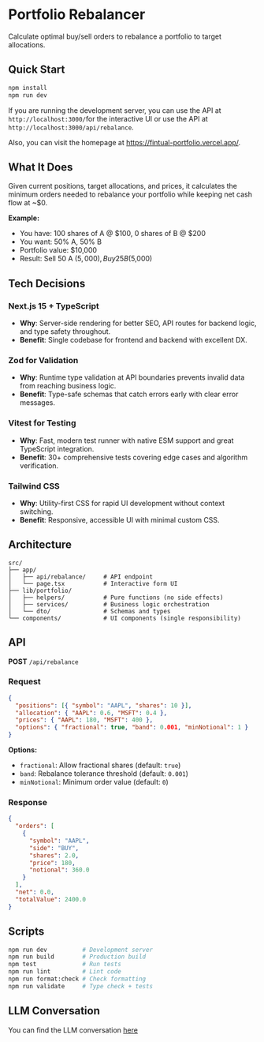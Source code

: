 # Portfolio Rebalancer

Calculate optimal buy/sell orders to rebalance a portfolio to target allocations.

## Quick Start

```bash
npm install
npm run dev
```

If you are running the development server, you can use the API at `http://localhost:3000/`for the interactive UI or use the API at `http://localhost:3000/api/rebalance`.

Also, you can visit the homepage at <https://fintual-portfolio.vercel.app/>.

## What It Does

Given current positions, target allocations, and prices, it calculates the minimum orders needed to rebalance your portfolio while keeping net cash flow at ~$0.

**Example:**

- You have: 100 shares of A @ $100, 0 shares of B @ $200
- You want: 50% A, 50% B
- Portfolio value: $10,000
- Result: Sell 50 A ($5,000), Buy 25 B ($5,000)

## Tech Decisions

### Next.js 15 + TypeScript

- **Why**: Server-side rendering for better SEO, API routes for backend logic, and type safety throughout.
- **Benefit**: Single codebase for frontend and backend with excellent DX.

### Zod for Validation

- **Why**: Runtime type validation at API boundaries prevents invalid data from reaching business logic.
- **Benefit**: Type-safe schemas that catch errors early with clear error messages.

### Vitest for Testing

- **Why**: Fast, modern test runner with native ESM support and great TypeScript integration.
- **Benefit**: 30+ comprehensive tests covering edge cases and algorithm verification.

### Tailwind CSS

- **Why**: Utility-first CSS for rapid UI development without context switching.
- **Benefit**: Responsive, accessible UI with minimal custom CSS.

## Architecture

```
src/
├── app/
│   ├── api/rebalance/     # API endpoint
│   └── page.tsx           # Interactive form UI
├── lib/portfolio/
│   ├── helpers/           # Pure functions (no side effects)
│   ├── services/          # Business logic orchestration
│   └── dto/               # Schemas and types
└── components/            # UI components (single responsibility)
```

## API

**POST** `/api/rebalance`

### Request

```json
{
  "positions": [{ "symbol": "AAPL", "shares": 10 }],
  "allocation": { "AAPL": 0.6, "MSFT": 0.4 },
  "prices": { "AAPL": 180, "MSFT": 400 },
  "options": { "fractional": true, "band": 0.001, "minNotional": 1 }
}
```

**Options:**

- `fractional`: Allow fractional shares (default: `true`)
- `band`: Rebalance tolerance threshold (default: `0.001`)
- `minNotional`: Minimum order value (default: `0`)

### Response

```json
{
  "orders": [
    {
      "symbol": "AAPL",
      "side": "BUY",
      "shares": 2.0,
      "price": 180,
      "notional": 360.0
    }
  ],
  "net": 0.0,
  "totalValue": 2400.0
}
```

## Scripts

```bash
npm run dev          # Development server
npm run build        # Production build
npm test             # Run tests
npm run lint         # Lint code
npm run format:check # Check formatting
npm run validate     # Type check + tests
```

## LLM Conversation

You can find the LLM conversation [here](./LLM_CONVERSATION.md)
